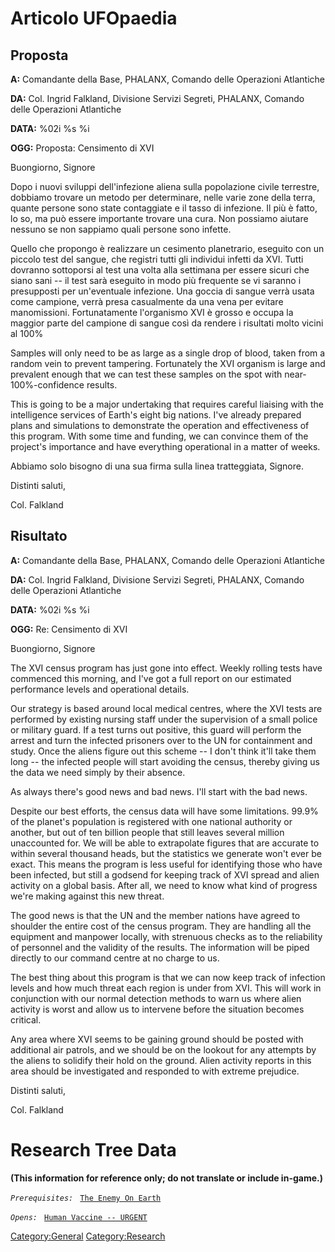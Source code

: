 # Articolo UFOpaedia

## Proposta

**A:** Comandante della Base, PHALANX, Comando delle Operazioni
Atlantiche

**DA:** Col. Ingrid Falkland, Divisione Servizi Segreti, PHALANX,
Comando delle Operazioni Atlantiche

**DATA:** %02i %s %i

**OGG:** Proposta: Censimento di XVI

Buongiorno, Signore

Dopo i nuovi sviluppi dell'infezione aliena sulla popolazione civile
terrestre, dobbiamo trovare un metodo per determinare, nelle varie zone
della terra, quante persone sono state contaggiate e il tasso di
infezione. Il più è fatto, lo so, ma può essere importante trovare una
cura. Non possiamo aiutare nessuno se non sappiamo quali persone sono
infette.

Quello che propongo è realizzare un cesimento planetrario, eseguito con
un piccolo test del sangue, che registri tutti gli individui infetti da
XVI. Tutti dovranno sottoporsi al test una volta alla settimana per
essere sicuri che siano sani -- il test sarà eseguito in modo più
frequente se vi saranno i presupposti per un'eventuale infezione. Una
goccia di sangue verrà usata come campione, verrà presa casualmente da
una vena per evitare manomissioni. Fortunatamente l'organismo XVI è
grosso e occupa la maggior parte del campione di sangue così da rendere
i risultati molto vicini al 100%

Samples will only need to be as large as a single drop of blood, taken
from a random vein to prevent tampering. Fortunately the XVI organism is
large and prevalent enough that we can test these samples on the spot
with near-100%-confidence results.

This is going to be a major undertaking that requires careful liaising
with the intelligence services of Earth's eight big nations. I've
already prepared plans and simulations to demonstrate the operation and
effectiveness of this program. With some time and funding, we can
convince them of the project's importance and have everything
operational in a matter of weeks.

Abbiamo solo bisogno di una sua firma sulla linea tratteggiata, Signore.

Distinti saluti,

Col. Falkland

## Risultato

**A:** Comandante della Base, PHALANX, Comando delle Operazioni
Atlantiche

**DA:** Col. Ingrid Falkland, Divisione Servizi Segreti, PHALANX,
Comando delle Operazioni Atlantiche

**DATA:** %02i %s %i

**OGG:** Re: Censimento di XVI

Buongiorno, Signore

The XVI census program has just gone into effect. Weekly rolling tests
have commenced this morning, and I've got a full report on our estimated
performance levels and operational details.

Our strategy is based around local medical centres, where the XVI tests
are performed by existing nursing staff under the supervision of a small
police or military guard. If a test turns out positive, this guard will
perform the arrest and turn the infected prisoners over to the UN for
containment and study. Once the aliens figure out this scheme -- I don't
think it'll take them long -- the infected people will start avoiding
the census, thereby giving us the data we need simply by their absence.

As always there's good news and bad news. I'll start with the bad news.

Despite our best efforts, the census data will have some limitations.
99.9% of the planet's population is registered with one national
authority or another, but out of ten billion people that still leaves
several million unaccounted for. We will be able to extrapolate figures
that are accurate to within several thousand heads, but the statistics
we generate won't ever be exact. This means the program is less useful
for identifying those who have been infected, but still a godsend for
keeping track of XVI spread and alien activity on a global basis. After
all, we need to know what kind of progress we're making against this new
threat.

The good news is that the UN and the member nations have agreed to
shoulder the entire cost of the census program. They are handling all
the equipment and manpower locally, with strenuous checks as to the
reliability of personnel and the validity of the results. The
information will be piped directly to our command centre at no charge to
us.

The best thing about this program is that we can now keep track of
infection levels and how much threat each region is under from XVI. This
will work in conjunction with our normal detection methods to warn us
where alien activity is worst and allow us to intervene before the
situation becomes critical.

Any area where XVI seems to be gaining ground should be posted with
additional air patrols, and we should be on the lookout for any attempts
by the aliens to solidify their hold on the ground. Alien activity
reports in this area should be investigated and responded to with
extreme prejudice.

Distinti saluti,

Col. Falkland

# Research Tree Data

**(This information for reference only; do not translate or include
in-game.)**

*`Prerequisites:`*
` `[`The Enemy On Earth`](Aliens/The_Enemy_On_Earth "wikilink")

*`Opens:`*
` `[`Human Vaccine -- URGENT`](Research/Human_Vaccine_--_URGENT "wikilink")
` `

[Category:General](Category:General "wikilink")
[Category:Research](Category:Research "wikilink")